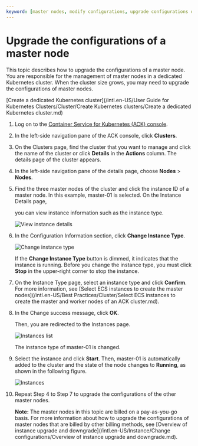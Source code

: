 ```yaml
---
keyword: [master nodes, modify configurations, upgrade configurations of master nodes]
---
```


# Upgrade the configurations of a master node

This topic describes how to upgrade the configurations of a master node. You are responsible for the management of master nodes in a dedicated Kubernetes cluster. When the cluster size grows, you may need to upgrade the configurations of master nodes.

[Create a dedicated Kubernetes cluster](/intl.en-US/User Guide for Kubernetes Clusters/Cluster/Create Kubernetes clusters/Create a dedicated Kubernetes cluster.md)

1.  Log on to the [Container Service for Kubernetes \(ACK\) console](https://cs.console.aliyun.com).

2.  In the left-side navigation pane of the ACK console, click **Clusters**.

3.  On the Clusters page, find the cluster that you want to manage and click the name of the cluster or click **Details** in the **Actions** column. The details page of the cluster appears.

4.  In the left-side navigation pane of the details page, choose **Nodes** \> **Nodes**.

5.  Find the three master nodes of the cluster and click the instance ID of a master node. In this example, master-01 is selected. On the Instance Details page,

    you can view instance information such as the instance type.

    ![View instance details](https://static-aliyun-doc.oss-accelerate.aliyuncs.com/assets/img/en-US/6221465261/p50527.png)

6.  In the Configuration Information section, click **Change Instance Type**.

    ![Change instance type](https://static-aliyun-doc.oss-accelerate.aliyuncs.com/assets/img/en-US/1246858951/p50517.png)

    If the **Change Instance Type** button is dimmed, it indicates that the instance is running. Before you change the instance type, you must click **Stop** in the upper-right corner to stop the instance.

7.  On the Instance Type page, select an instance type and click **Confirm**. For more information, see [Select ECS instances to create the master nodes](/intl.en-US/Best Practices/Cluster/Select ECS instances to create the master and worker nodes of an ACK cluster.md).

8.  In the Change success message, click **OK**.

    Then, you are redirected to the Instances page.

    ![Instances list](https://static-aliyun-doc.oss-accelerate.aliyuncs.com/assets/img/en-US/1947465261/p50514.png)

    The instance type of master-01 is changed.

9.  Select the instance and click **Start**. Then, master-01 is automatically added to the cluster and the state of the node changes to **Running**, as shown in the following figure.

    ![Instances](https://static-aliyun-doc.oss-accelerate.aliyuncs.com/assets/img/en-US/2246858951/p50530.png)

10. Repeat Step 4 to Step 7 to upgrade the configurations of the other master nodes.

    **Note:** The master nodes in this topic are billed on a pay-as-you-go basis. For more information about how to upgrade the configurations of master nodes that are billed by other billing methods, see [Overview of instance upgrade and downgrade](/intl.en-US/Instance/Change configurations/Overview of instance upgrade and downgrade.md).


